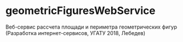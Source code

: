 # geometricFiguresWebService
Веб-сервис рассчета площади и периметра геометрических фигур (Разработка интернет-сервисов, УГАТУ 2018, Лебедев)
